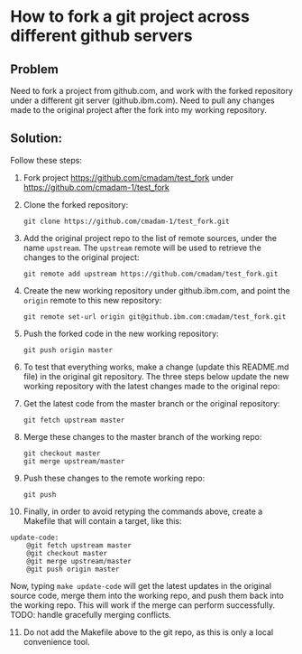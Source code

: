 # How to fork a git project across different github servers

## Problem

Need to fork a project from github.com, and work with the forked
repository under a different git server (github.ibm.com).  Need to
pull any changes made to the original project after the fork into my
working repository.

## Solution:

Follow these steps:

1. Fork project https://github.com/cmadam/test_fork under
https://github.com/cmadam-1/test_fork

2. Clone the forked repository:
   ```
   git clone https://github.com/cmadam-1/test_fork.git
   ```

3. Add the original project repo to the list of remote sources, under
the name `upstream`.  The `upstream` remote will be used to retrieve
the changes to the original project:
   ```
   git remote add upstream https://github.com/cmadam/test_fork.git
   ```

4. Create the new working repository under github.ibm.com, and point
the `origin` remote to this new repository:
   ```
   git remote set-url origin git@github.ibm.com:cmadam/test_fork.git
   ```

5. Push the forked code in the new working repository:
   ```
   git push origin master
   ```

6. To test that everything works, make a change (update this README.md
file) in the original git repository.  The three steps below update
the new working repository with the latest changes made to the
original repo:

  7. Get the latest code from the master branch or the original
     repository:
     ```
     git fetch upstream master
     ```

  8. Merge these changes to the master branch of the working repo:
     ```
     git checkout master
     git merge upstream/master
     ```

  9. Push these changes to the remote working repo:
     ```
     git push
     ```
10. Finally, in order to avoid retyping the commands above, create a
Makefile that will contain a target, like this:
   ```
   update-code:
       @git fetch upstream master
       @git checkout master
       @git merge upstream/master
       @git push origin master
   ```
   Now, typing `make update-code` will get the latest updates in the
   original source code, merge them into the working repo, and push them
   back into the working repo.  This will work if the merge can perform
   successfully.  TODO: handle gracefully merging conflicts.

11. Do not add the Makefile above to the git repo, as this is only a
local convenience tool.
